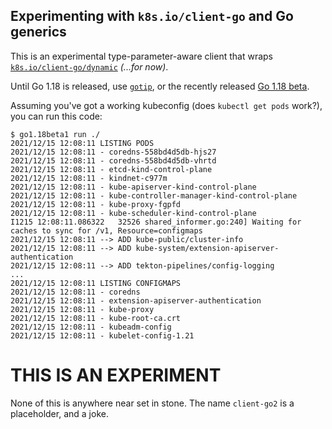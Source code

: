 ## Experimenting with `k8s.io/client-go` and Go generics

This is an experimental type-parameter-aware client that wraps [`k8s.io/client-go/dynamic`](https://pkg.go.dev/k8s.io/client-go/dynamic) _(...for now)_.

Until Go 1.18 is released, use [`gotip`](https://pkg.go.dev/golang.org/dl/gotip), or the recently released [Go 1.18 beta](https://go.dev/blog/go1.18beta1).

Assuming you've got a working kubeconfig (does `kubectl get pods` work?), you can run this code:

```
$ go1.18beta1 run ./
2021/12/15 12:08:11 LISTING PODS
2021/12/15 12:08:11 - coredns-558bd4d5db-hjs27
2021/12/15 12:08:11 - coredns-558bd4d5db-vhrtd
2021/12/15 12:08:11 - etcd-kind-control-plane
2021/12/15 12:08:11 - kindnet-c977m
2021/12/15 12:08:11 - kube-apiserver-kind-control-plane
2021/12/15 12:08:11 - kube-controller-manager-kind-control-plane
2021/12/15 12:08:11 - kube-proxy-fgpfd
2021/12/15 12:08:11 - kube-scheduler-kind-control-plane
I1215 12:08:11.086322   32526 shared_informer.go:240] Waiting for caches to sync for /v1, Resource=configmaps
2021/12/15 12:08:11 --> ADD kube-public/cluster-info
2021/12/15 12:08:11 --> ADD kube-system/extension-apiserver-authentication
2021/12/15 12:08:11 --> ADD tekton-pipelines/config-logging
...
2021/12/15 12:08:11 LISTING CONFIGMAPS
2021/12/15 12:08:11 - coredns
2021/12/15 12:08:11 - extension-apiserver-authentication
2021/12/15 12:08:11 - kube-proxy
2021/12/15 12:08:11 - kube-root-ca.crt
2021/12/15 12:08:11 - kubeadm-config
2021/12/15 12:08:11 - kubelet-config-1.21
```

# THIS IS AN EXPERIMENT

None of this is anywhere near set in stone.
The name `client-go2` is a placeholder, and a joke.

